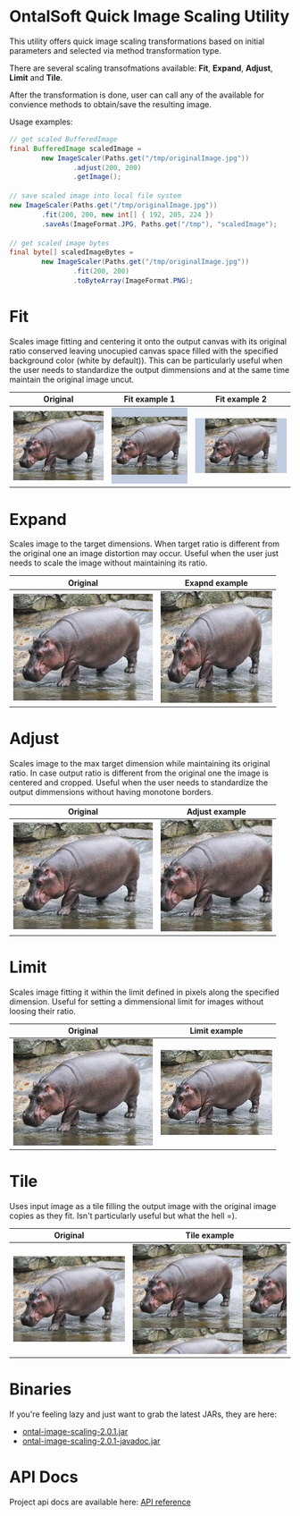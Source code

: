 # OntalSoft Quick Image Scaling Utility

This utility offers quick image scaling transformations based on initial parameters and selected via method transformation type.

There are several scaling transofmations available: **Fit**, **Expand**, **Adjust**, **Limit** and **Tile**. 

After the transformation is done, user can call any of the available for convience methods to obtain/save the resulting image.

Usage examples:
```java
// get scaled BufferedImage
final BufferedImage scaledImage = 
        new ImageScaler(Paths.get("/tmp/originalImage.jpg"))
                .adjust(200, 200)
                .getImage();

// save scaled image into local file system
new ImageScaler(Paths.get("/tmp/originalImage.jpg"))
        .fit(200, 200, new int[] { 192, 205, 224 })
        .saveAs(ImageFormat.JPG, Paths.get("/tmp"), "scaledImage");

// get scaled image bytes
final byte[] scaledImageBytes = 
        new ImageScaler(Paths.get("/tmp/originalImage.jpg"))
                .fit(200, 200)
                .toByteArray(ImageFormat.PNG);
```

# Fit

Scales image fitting and centering it onto the output canvas with its original ratio conserved leaving unocupied canvas space filled with the specified background color (white by default)). This can be particularly useful when the user needs to standardize the output dimmensions and at the same time maintain the original image uncut.

Original | Fit example 1 | Fit example 2
--- | --- | ---
| ![Original](testdata/original.jpg?raw=true "Original") | ![Fit1](testdata/fit1.jpg?raw=true "Fit1") | ![Fit2](testdata/fit2.jpg?raw=true "Fit2")

# Expand

Scales image to the target dimensions. When target ratio is different from the original one an image distortion may occur. Useful when the user just needs to scale the image without maintaining its ratio.

Original | Exapnd example 
--- | --- 
| ![Original](testdata/original.jpg?raw=true "Original") | ![Exapnd](testdata/expand.jpg?raw=true "Exapnd") 

# Adjust

Scales image to the max target dimension while maintaining its original ratio. In case output ratio is different from the original one the image is centered and cropped. Useful when the user needs to standardize the output dimmensions without having monotone borders.

Original | Adjust example 
--- | --- 
| ![Original](testdata/original.jpg?raw=true "Original") | ![Adjust](testdata/adjust.jpg?raw=true "Adjust") 

# Limit

Scales image fitting it within the limit defined in pixels along the specified dimension. Useful for setting a dimmensional limit for images without loosing their ratio.

Original | Limit example 
--- | --- 
| ![Original](testdata/original.jpg?raw=true "Original") | ![Limit](testdata/limit.jpg?raw=true "Limit") 

# Tile

Uses input image as a tile filling the output image with the original image copies as they fit. Isn't particularly useful but what the hell =).

Original | Tile example 
--- | --- 
| ![Original](testdata/original.jpg?raw=true "Original") | ![Tile](testdata/tile.jpg?raw=true "Tile") 

# Binaries
If you're feeling lazy and just want to grab the latest JARs, they are here:
- [ontal-image-scaling-2.0.1.jar](https://github.com/akaine/ontal-image-scaling/blob/master/bin/ontal-image-scaling-2.0.1.jar)
- [ontal-image-scaling-2.0.1-javadoc.jar](https://github.com/akaine/ontal-image-scaling/blob/master/bin/ontal-image-scaling-2.0.1-javadoc.jar)

# API Docs
Project api docs are available here: [API reference](https://akaine.github.io/ontal-image-scaling/api-doc/)
